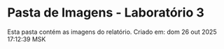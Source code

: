 # Pasta de Imagens - Laboratório 3
Esta pasta contém as imagens do relatório.
Criado em: dom 26 out 2025 17:12:39 MSK
